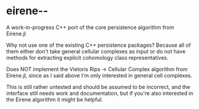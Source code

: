 # eirene--
A work-in-progress C++ port of the core persistence algorithm from Eirene.jl                                                                                                                                        
                                                                                                                                                                                                                    
Why not use one of the existing C++ persistence packages? Because all of them either don't take general cellular complexes as input or do not have methods for extracting explicit cohomology class representatives.
                                                                                                                                                                                                                    
Does NOT implement the Vietoris Rips -> Cellular Complex algorithm from Eirene.jl, since as I said above I'm only interested in general cell complexes.                                                             
                                                                                                                                                                                                                    
This is still rather untested and should be assumed to be incorrect, and the interface still needs work and documentation, but if you're also interested in the Eirene algorithm it might be helpful.
